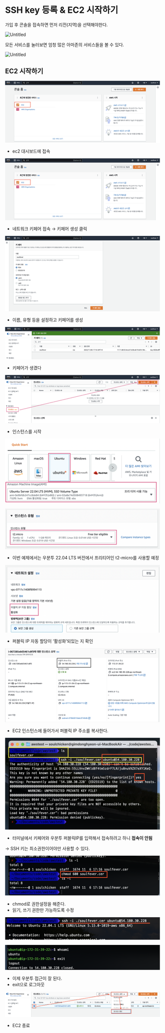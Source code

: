 # SSH key 등록 & EC2 시작하기

가입 후 콘솔을 접속하면 먼저 리전(지역)을 선택해야한다.

![Untitled](https://s3-us-west-2.amazonaws.com/secure.notion-static.com/5ce2d849-e230-4574-b187-daef4511aaa5/Untitled.png)

모든 서비스를 눌러보면 엄청 많은 아마존의 서비스들을 볼 수 있다.

![Untitled](https://s3-us-west-2.amazonaws.com/secure.notion-static.com/0c0d4d40-d48e-477a-befb-5bcac29c17fd/Untitled.png)

## EC2 시작하기

![1](./ec2-start/1.png)

- ec2 대시보드에 접속

![2](./ec2-start/1.png)

- 네트워크 키페어 접속 → 키페어 생성 클릭

![start](./ec2-start/3.png)

- 이름, 유형 등을 설정하고 키페어를 생성

![start](./ec2-start/4.png)

- 키페어가 생겼다

![start](./ec2-start/5.png)

- 인스턴스를 시작

![start](./ec2-start/6.png)

![start](./ec2-start/7.png)

- 이번 예제에서는 우분투 22.04 LTS 버전에서 프리티어인 t2-micro를 사용할 예정

![start](./ec2-start/8.png)

- 퍼블릭 IP 자동 할당이 ‘활성화’되있는 지 확인

![start](./ec2-start/9.png)

- EC2 인스턴스에 들어가서 퍼블릭 IP 주소를 복사한다.

![start](./ec2-start/10.png)

- 터미널에서 키페어와 우분투 퍼블릭IP를 입력해서 접속하려고 하니 **접속이 안됨**

→ SSH 키는 최소권한이어야만 사용할 수 있다.

![start](./ec2-start/11.png)

- chmod로 권한설정을 해준다.
- 읽기, 쓰기 권한만 가능하도록 수정

![start](./ec2-start/12.png)

![start](./ec2-start/13.png)

- 이제 우분투 접근이 잘 된다.
- exit으로 로그아웃

![start](./ec2-start/14.png)

- EC2 종료
